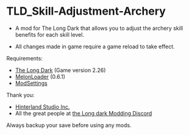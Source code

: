 # TLD_Skill-Adjustment-Archery

- A mod for The Long Dark that allows you to adjust the archery skill benefits for each skill level.

- All changes made in game require a game reload to take effect.

Requirements:
- [The Long Dark](https://www.thelongdark.com/) (Game version 2.26)
- [MelonLoader](https://github.com/LavaGang/MelonLoader/) (0.6.1)
- [ModSettings](https://github.com/DigitalzombieTLD/ModSettings/releases/)

Thank you:

- [Hinterland Studio Inc.](https://hinterlandgames.com/)
- All the great people at [the Long dark Modding Discord](https://discord.com/channels/322211727192358914/371713326725726209)

Always backup your save before using any mods.
